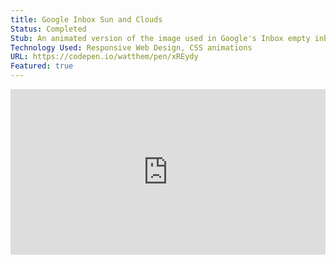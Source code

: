 ```yaml
---
title: Google Inbox Sun and Clouds
Status: Completed
Stub: An animated version of the image used in Google's Inbox empty inbox layout.
Technology Used: Responsive Web Design, CSS animations
URL: https://codepen.io/watthem/pen/xREydy
Featured: true
---
```

<iframe height="265" style="width: 100%;" scrolling="no" title="Google Inbox Sun and Clouds" src="https://codepen.io/watthem/embed/xREydy?height=265&theme-id=dark&default-tab=result" frameborder="no" allowtransparency="true" allowfullscreen="true">
  See the Pen <a href='https://codepen.io/watthem/pen/xREydy'>Google Inbox Sun and Clouds</a> by Matthew Hendricks
  (<a href='https://codepen.io/watthem'>@watthem</a>) on <a href='https://codepen.io'>CodePen</a>.
</iframe>